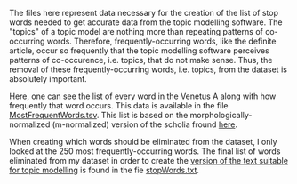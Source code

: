 The files here represent data necessary for the creation of the list of stop words needed  to get accurate data from the topic modelling software. The "topics" of a topic model are nothing more than repeating patterns of co-occurring words. Therefore, frequently-occurring words, like the definite article, occur so frequently that the topic modelling software perceives patterns of co-occurence, i.e. topics, that do not make sense. Thus, the removal of these frequently-occurring words, i.e. topics, from the dataset is absolutely important.

Here, one can see the list of every word in the Venetus A along with how frequently that word occurs. This data is available in the file [MostFrequentWords.tsv](https://github.com/cjschu17/Thesis2016-2017/blob/master/Appendix/Chapter3/Data/TopicModelData/StopWords/MostFrequentWords.tsv). This list is based on the morphologically-normalized (m-normalized) version of the scholia fround [here](https://github.com/cjschu17/Thesis2016-2017/blob/master/Appendix/VersionsOfScholia/m-normalized.tsv).

When creating which words should be eliminated from the dataset, I only looked at the 250 most frequently-occurring words. The final list of words eliminated from my dataset in order to create the [version of the text suitable for topic modelling](https://github.com/cjschu17/Thesis2016-2017/blob/master/Appendix/VersionsOfScholia/TM-normalized.tsv) is found in the fie [stopWords.txt](https://github.com/cjschu17/Thesis2016-2017/blob/master/Appendix/Chapter3/Data/TopicModelData/StopWords/stopWords.txt).
